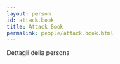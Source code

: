 ```yaml
---
layout: person
id: attack.book
title: Attack Book
permalink: people/attack.book.html
---
```


Dettagli della persona